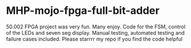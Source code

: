 # MHP-mojo-fpga-full-bit-adder

50.002 FPGA project was very fun. Many enjoy. Code for the FSM, control of the LEDs and seven seg display. Manual testing, automated testing and failure cases included. Please starrrr my repo if you find the code helpful
